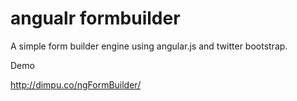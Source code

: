angualr formbuilder
===================

A simple form builder engine using angular.js and twitter bootstrap.

Demo

http://dimpu.co/ngFormBuilder/
